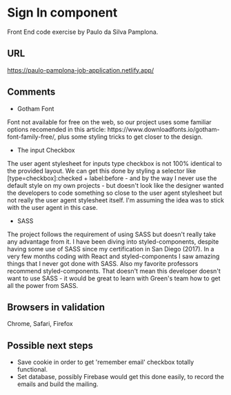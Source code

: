 # Sign In component

Front End code exercise by Paulo da Silva Pamplona.

## URL
https://paulo-pamplona-job-application.netlify.app/

## Comments

- Gotham Font
<p>Font not available for free on the web, so our project uses some familiar options recomended in this article: https://www.downloadfonts.io/gotham-font-family-free/, plus some styling tricks to get closer to the design.</p>

- The input Checkbox
<p>The user agent stylesheet for inputs type checkbox is not 100% identical to the provided layout. We can get this done by styling a selector like [type=checkbox]:checked + label:before - and by the way I never use the default style on my own projects - but doesn't look like the designer wanted the developers to code something so close to the user agent stylesheet but not really the user agent stylesheet itself. I'm assuming the idea was to stick with the user agent in this case.</p>

- SASS
<p>The project follows the requirement of using SASS but doesn't really take any advantage from it. I have been diving into styled-components, despite having some use of SASS since my certification in San Diego (2017). In a very few months coding with React and styled-components I saw amazing things that I never got done with SASS. Also my favorite professors recommend styled-components. That doesn't mean this developer doesn't want to use SASS - it would be great to learn with Green's team how to get all the power from SASS.</p>

## Browsers in validation
<p>Chrome, Safari, Firefox</p>

## Possible next steps
- Save cookie in order to get 'remember email' checkbox totally functional.
- Set database, possibly Firebase would get this done easily, to record the emails and build the mailing.
